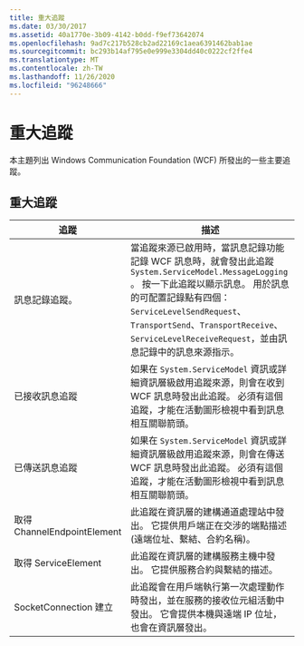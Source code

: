 ```yaml
---
title: 重大追蹤
ms.date: 03/30/2017
ms.assetid: 40a1770e-3b09-4142-b0dd-f9ef73642074
ms.openlocfilehash: 9ad7c217b528cb2ad22169c1aea6391462bab1ae
ms.sourcegitcommit: bc293b14af795e0e999e3304dd40c0222cf2ffe4
ms.translationtype: MT
ms.contentlocale: zh-TW
ms.lasthandoff: 11/26/2020
ms.locfileid: "96248666"
---
```

# <a name="significant-traces"></a>重大追蹤

本主題列出 Windows Communication Foundation (WCF) 所發出的一些主要追蹤。  
  
## <a name="significant-traces"></a>重大追蹤  
  
|追蹤|描述|  
|-----------|-----------------|  
|訊息記錄追蹤。|當追蹤來源已啟用時，當訊息記錄功能記錄 WCF 訊息時，就會發出此追蹤 `System.ServiceModel.MessageLogging` 。 按一下此追蹤以顯示訊息。 用於訊息的可配置記錄點有四個：`ServiceLevelSendRequest`、`TransportSend`、`TransportReceive`、`ServiceLevelReceiveRequest`，並由訊息記錄中的訊息來源指示。|  
|已接收訊息追蹤|如果在 `System.ServiceModel` 資訊或詳細資訊層級啟用追蹤來源，則會在收到 WCF 訊息時發出此追蹤。 必須有這個追蹤，才能在活動圖形檢視中看到訊息相互關聯箭頭。|  
|已傳送訊息追蹤|如果在 `System.ServiceModel` 資訊或詳細資訊層級啟用追蹤來源，則會在傳送 WCF 訊息時發出此追蹤。 必須有這個追蹤，才能在活動圖形檢視中看到訊息相互關聯箭頭。|  
|取得 ChannelEndpointElement|此追蹤在資訊層的建構通道處理站中發出。 它提供用戶端正在交涉的端點描述 (遠端位址、繫結、合約名稱)。|  
|取得 ServiceElement|此追蹤在資訊層的建構服務主機中發出。 它提供服務合約與繫結的描述。|  
|SocketConnection 建立|此追蹤會在用戶端執行第一次處理動作時發出，並在服務的接收位元組活動中發出。 它會提供本機與遠端 IP 位址， 也會在資訊層發出。|
